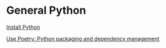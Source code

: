 # General Python

[Install Python](https://tecadmin.net/install-python-3-8-ubuntu/)

[Use Poetry: Python packaging and dependency management](https://python-poetry.org/)